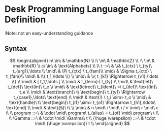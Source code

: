 # Desk Programming Language Formal Definition

!Note: not an easy-understanding guidance

## Syntax
$$
\begin{aligned}
n\ \in\ & \mathbb{N} \\
i\ \in\ & \mathbb{Z} \\
r\ \in\ & \mathbb{R} \\
c\ \in\ & \text{Alphabets} \\
\\
t ::=\ & \\& t_{ctx} \ t_{ty}\ t_{arg1},\ldots \\
\mid\ & \Pi t_{ctx} \ t_{fam}\\
\mid\ & \Sigma t_{ctx} \ t_{fam}\\
\mid\ & \\{ t_1,\ldots \\} \\
\mid\ & \\{ t_{k1} \Rightarrow t_{v1},\ldots \\} \\
\mid\ & [ t_1,\ldots ] \\
\mid\ & t_{term}:\ t_{ty} \\
\mid\ & \text{let}\ t_{def}\ \text{in}\ t_e \\
\mid\ & \text{letrec}\ t_{ident}\ =\ t_{def}\ \text{in}\ t_e \\
\mid\ & \text{branch}\ t\ \text{begin}\ t_{ty1} \Rightarrow t_{case1},\ldots\ \text{end} \\
\mid\ & \text{!} \ t_i \sim> t_o \\
\mid\ & \text{handle}\ t\ \text{begin}\ t_{i1} \sim> t_{o1} \Rightarrow t_{h1},\ldots\ \text{end} \\
\mid\ & \text{@}\ t\ \\
\mid\ & n \mid\ i \mid\ i / n \mid\ r \mid\ c \\
\\
program ::=\ & \cdot \mid\ program\ t_{alias} = t_{of} \mid\ program\ t \\
\\
\Gamma ::=\ & \cdot \mid\ \Gamma\ t
\\
{\huge \varepsilon} ::=\ & \cdot \mid\ {\huge \varepsilon}\ t \\
\end{aligned}
$$
